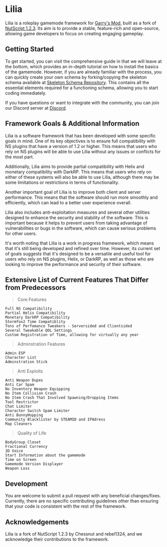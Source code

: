 # Lilia
 
Lilia is a roleplay gamemode framework for [Garry's Mod](https://gmod.facepunch.com/), built as a fork of [NutScript 1.2.3](https://github.com/NutScript/NutScript). Its aim is to provide a stable, feature-rich and open-source, allowing game developers to focus on creating engaging gameplay.

## Getting Started

To get started, you can visit the comprehensive guide in that we will leave at the bottom, which provides an in-depth tutorial on how to install the basics of the gamemode. However, if you are already familiar with the process, you can quickly create your own schema by forking/copying the skeleton schema available at [Skeleton Schema Repository](https://github.com/bleonheart/Lilia-Skeleton-Schema). This contains all the essential elements required for a functioning schema, allowing you to start coding immediately.

If you have questions or want to integrate with the community, you can join our Discord server at [Discord](https://discord.gg/RTcVq92HsH).

## Framework Goals & Additional Information

Lilia is a software framework that has been developed with some specific goals in mind. One of its key objectives is to ensure full compatibility with NS plugins that have a version of 1.2 or higher. This means that users who rely on NS plugins will be able to use Lilia without any issues or conflicts for the most part.

Additionally, Lilia aims to provide partial compatibility with Helix and monetary compatibility with DarkRP. This means that users who rely on either of these systems will also be able to use Lilia, although there may be some limitations or restrictions in terms of functionality.

Another important goal of Lilia is to improve both client and server performance. This means that the software should run more smoothly and efficiently, which can lead to a better user experience overall.

Lilia also includes anti-exploitation measures and several other utilities designed to enhance the security and stability of the software. This is important because it helps to prevent users from taking advantage of vulnerabilities or bugs in the software, which can cause serious problems for other users.

It's worth noting that Lilia is a work in progress framework, which means that it's still being developed and refined over time. However, its current set of goals suggests that it's designed to be a versatile and useful tool for users who rely on NS plugins, Helix, or DarkRP, as well as those who are looking to improve the performance and security of their software.

## Extensive List of Current Features That Differ from Predecessors

> Core Features
```
Full NS Compatibility 
Partial Helix Compatibility
Monetary DarkRP Compatibility
Stormfox2 Time Compatiblity
Tons of Perfomance Tweakers - Serversided and Clientsided
Several Tweakable QOL Settings 
Custom Registration of Time, allowing for virtually any year
```

> Adminstration Features
```
Admin ESP
Character List
Adminstration Stick
```

> Anti Exploits
```
Anti Weapon Dupes
Anti Car Spam
No Inventory Weapon Equipping
No Item Collision Crash
No Item Crash That Involved Spawning/Dropping Items
Tool Restrictor
Chat Limiter
Character Switch Spam Limiter
Anti BunnyHopping
Community Blacklister by STEAMID and IPAdress
Map Cleaners
```

> Quality of Life
```
BodyGroup Closet
Fractional Currency
3D Voice
Start Information about the gamemode
Time on Screen
Gamemode Version Displayer
Weapon Loss
```

## Development

You are welcome to submit a pull request with any beneficial changes/fixes. Currently, there are no specific contributing guidelines other than ensuring that your code is consistent with the rest of the framework.


## Acknowledgements

Lilia is a fork of NutScript 1.2.3 by Chessnut and rebel1324, and we acknowledge their contributions to the framework.
